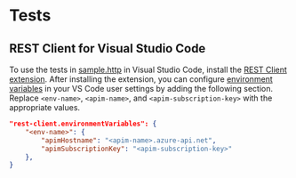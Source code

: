 # Tests

## REST Client for Visual Studio Code

To use the tests in [sample.http](sample.http) in Visual Studio Code, install the [REST Client extension](https://marketplace.visualstudio.com/items?itemName=humao.rest-client). After installing the extension, you can configure [environment variables](https://github.com/Huachao/vscode-restclient#environment-variables) in your VS Code user settings by adding the following section. Replace `<env-name>`, `<apim-name>`, and `<apim-subscription-key>` with the appropriate values.

```json
"rest-client.environmentVariables": {
    "<env-name>": {
        "apimHostname": "<apim-name>.azure-api.net",
        "apimSubscriptionKey": "<apim-subscription-key>"
    },
}
```
